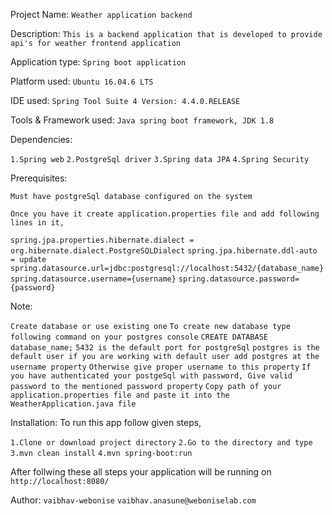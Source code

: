 Project Name: 
`Weather application backend`

Description: 
`This is a backend application that is developed to provide api's for weather frontend application`

Application type:
`Spring boot application`

Platform used: 
`Ubuntu 16.04.6 LTS`

IDE used: 
`Spring Tool Suite 4 Version: 4.4.0.RELEASE`

Tools & Framework used: 
`Java spring boot framework, JDK 1.8`

Dependencies:

`1.Spring web`
`2.PostgreSql driver`
`3.Spring data JPA`
`4.Spring Security`

Prerequisites: 

`Must have postgreSql database configured on the system`

`Once you have it create application.properties file and add following lines in it,`

`spring.jpa.properties.hibernate.dialect = org.hibernate.dialect.PostgreSQLDialect`
`spring.jpa.hibernate.ddl-auto = update`
`spring.datasource.url=jdbc:postgresql://localhost:5432/{database_name}`
`spring.datasource.username={username}`
`spring.datasource.password={password}`

Note:

`Create database or use existing one`
`To create new database type following command on your postgres console`
	`CREATE DATABASE database_name;`
`5432 is the default port for postgreSql`
`postgres is the default user if you are working with default user add postgres at the username property`
`Otherwise give proper username to this property`
`If you have authenticated your postgeSql with password, Give valid password to the mentioned password property`
`Copy path of your application.properties file and paste it into the WeatherApplication.java file`

Installation: To run this app follow given steps,

`1.Clone or download project directory`
`2.Go to the directory and type`
`3.mvn clean install`
`4.mvn spring-boot:run`

After follwing these all steps your application will be running on 
`http://localhost:8080/`

Author: 
`vaibhav-webonise`
`vaibhav.anasune@weboniselab.com`

